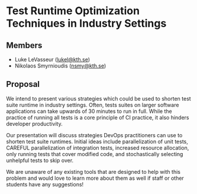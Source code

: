 # Test Runtime Optimization Techniques in Industry Settings

## Members

- Luke LeVasseur (lukel@kth.se)
- Nikolaos Smyrnioudis (nsmy@kth.se)

## Proposal

We intend to present various strategies which could be used to shorten test suite runtime in industry settings.
Often, tests suites on larger software applications can take upwards of 30 minutes to run in full. While the practice of
running all tests is a core principle of CI practice, it also hinders developer productivity.

Our presentation will discuss strategies DevOps practitioners can use to shorten test suite runtimes. Initial ideas
include parallelization of unit tests, CAREFUL parallelization of integration tests, increased resource allocation, only
running tests that cover modified code, and stochastically selecting unhelpful tests to skip over.

We are unaware of any existing tools that are designed to help with this problem and would love to learn more about them
as well if staff or other students have any suggestions!